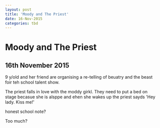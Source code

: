 ```yaml
---
layout: post
title: 'Moody and The Priest'
date: 16-Nov-2015
categories: tbd
---
```


# Moody and The Priest

## 16th November 2015

9 y/old and her friend are organising a re-telling of beuatry and the beast foir teh school talent show.

The priest falls in love with the moddy girkl. They need to put a bed on stage becasue she is alsppe and ehen she wakes up the priest sayds 'Hey lady. Kiss me!'

honest school note?

 

Too much?
